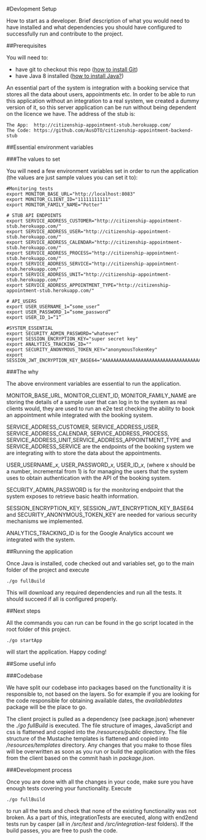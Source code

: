 #Devlopment Setup

How to start as a developer. Brief description of what you would need to have installed and what dependencies you should have configured to successfully run and contribute to the project.

##Prerequisites

You will need to:

* have git to checkout this repo ([how to install Git](https://git-scm.com/book/en/v2/Getting-Started-Installing-Git))
* have Java 8 installed ([how to install Java?](https://java.com/en/download/help/download_options.xml))

An essential part of the system is integration with a booking service that stores all the data about users, appointments etc. In order to be able to run this application without an integration to a real system, we created a dummy version of it, so this server application can be run without being dependent on the licence we have. The address of the stub is:
        
    The App:  http://citizenship-appointment-stub.herokuapp.com/
    The Code: https://github.com/AusDTO/citizenship-appointment-backend-stub
    
##Essential environment variables

###The values to set

You will need a few environment variables set in order to run the application (the values are just sample values you can set it to):

    #Monitoring tests
    export MONITOR_BASE_URL="http://localhost:8083"
    export MONITOR_CLIENT_ID="11111111111" 
    export MONITOR_FAMILY_NAME="Potter"
    
    # STUB API ENDPOINTS
    export SERVICE_ADDRESS_CUSTOMER="http://citizenship-appointment-stub.herokuapp.com/"
    export SERVICE_ADDRESS_USER="http://citizenship-appointment-stub.herokuapp.com/"
    export SERVICE_ADDRESS_CALENDAR="http://citizenship-appointment-stub.herokuapp.com/"
    export SERVICE_ADDRESS_PROCESS="http://citizenship-appointment-stub.herokuapp.com/"
    export SERVICE_ADDRESS_SERVICE="http://citizenship-appointment-stub.herokuapp.com/"
    export SERVICE_ADDRESS_UNIT="http://citizenship-appointment-stub.herokuapp.com/"
    export SERVICE_ADDRESS_APPOINTMENT_TYPE="http://citizenship-appointment-stub.herokuapp.com/"
    
    # API_USERS
    export USER_USERNAME_1=“some_user”
    export USER_PASSWORD_1=“some_password”
    export USER_ID_1=“1”
    
    #SYSTEM_ESSENTIAL
    export SECURITY_ADMIN_PASSWORD="whatever"
    export SESSION_ENCRYPTION_KEY="super secret key"
    export ANALYTICS_TRACKING_ID=""
    export SECURITY_ANONYMOUS_TOKEN_KEY="anonymousTokenKey"
    export SESSION_JWT_ENCRYPTION_KEY_BASE64="AAAAAAAAAAAAAAAAAAAAAAAAAAAAAAAAAAAAAAAAAAA="
    
###The why
    
The above environment variables are essential to run the application. 

MONITOR_BASE_URL, MONITOR_CLIENT_ID, MONITOR_FAMILY_NAME are storing the details of a sample user that can log in to the system as real clients would, they are used to run an e2e test checking the ability to book an appointment while integrated with the booking system.

SERVICE_ADDRESS_CUSTOMER, SERVICE_ADDRESS_USER, SERVICE_ADDRESS_CALENDAR, SERVICE_ADDRESS_PROCESS, SERVICE_ADDRESS_UNIT,SERVICE_ADDRESS_APPOINTMENT_TYPE and SERVICE_ADDRESS_SERVICE are the endpoints of the booking system we are integrating with to store the data about the appointments. 
    
USER_USERNAME_*x*, USER_PASSWORD_*x*, USER_ID_*x*, (where x should be a number, incremental from 1) is for managing the users that the system uses to obtain authentication with the API of the booking system.

SECURITY_ADMIN_PASSWORD is for the monitoring endpoint that the system exposes to retrieve basic health information.

SESSION_ENCRYPTION_KEY, SESSION_JWT_ENCRYPTION_KEY_BASE64 and SECURITY_ANONYMOUS_TOKEN_KEY are needed for various security mechanisms we implemented.

ANALYTICS_TRACKING_ID is for the Google Analytics account we integrated with the system.


##Running the application

Once Java is installed, code checked out and variables set, go to the main folder of the project and execute

    ./go fullBuild

This will download any required dependencies and run all the tests. It should succeed if all is configured properly.

##Next steps

All the commands you can run can be found in the go script located in the root folder of this project. 

    ./go startApp

will start the application. Happy coding!

##Some useful info

###Codebase

We have split our codebase into packages based on the functionality it is responsible to, not based on the layers. So for example if you are looking for the code responsible for obtaining available dates, the *availabledates* package will be the place to go.

The client project is pulled as a dependency (see package.json) whenever the *./go fullBuild* is executed. The file structure of images, JavaScript and css is flattened and copied into the */resources/public* directory. The file structure of the Mustache templates is flattened and copied into */resources/templates* directory. Any changes that you make to those files will be overwritten as soon as you run or build the application with the files from the client based on the commit hash in *package.json*.

###Development process

Once you are done with all the changes in your code, make sure you have enough tests covering your functionality. Execute 

    ./go fullBuild
    
to run all the tests and check that none of the existing functionality was not broken. As a part of this, integrationTests are executed, along with end2end tests run by casper (all in */src/test* and */src/integration-test* folders). If the build passes, you are free to push the code.

